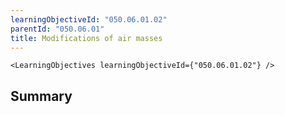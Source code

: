 ```yaml
---
learningObjectiveId: "050.06.01.02"
parentId: "050.06.01"
title: Modifications of air masses
---
```


```tsx eval
<LearningObjectives learningObjectiveId={"050.06.01.02"} />
```

## Summary
